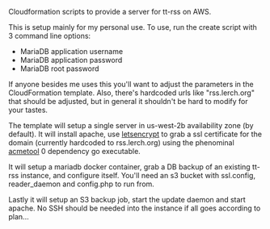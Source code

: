 Cloudformation scripts to provide a server for tt-rss on AWS.

This is setup mainly for my personal use. To use, run the create
script with 3 command line options:

* MariaDB application username
* MariaDB application password
* MariaDB root password

If anyone besides me uses this you'll want to adjust the parameters in the
CloudFormation template. Also, there's hardcoded urls like "rss.lerch.org" that
should be adjusted, but in general it shouldn't be hard to modify for your tastes.

The template will setup a single server in us-west-2b availability zone (by default).
It will install apache, use [letsencrypt] to grab a ssl certificate for the domain
(currently hardcoded to rss.lerch.org) using the phenominal [acmetool] 0 dependency
go executable.

It will setup a mariadb docker container, grab a DB backup of an existing tt-rss instance,
and configure itself. You'll need an s3 bucket with ssl.config, reader_daemon and config.php
to run from.

Lastly it will setup an S3 backup job, start the update daemon and start apache. No SSH
should be needed into the instance if all goes according to plan...

[letsencrypt]: https://letsencrypt.org
[acmetool]: https://github.com/hlandau/acme 
